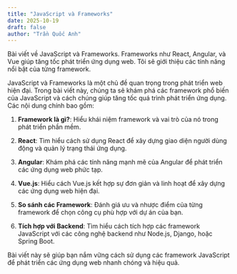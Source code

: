 ```yaml
---
title: "JavaScript và Frameworks"
date: 2025-10-19
draft: false
author: "Trần Quốc Anh"
---
```

Bài viết về JavaScript và Frameworks. Frameworks như React, Angular, và Vue giúp tăng tốc phát triển ứng dụng web. Tôi sẽ giới thiệu các tính năng nổi bật của từng framework.

JavaScript và Frameworks là một chủ đề quan trọng trong phát triển web hiện đại. Trong bài viết này, chúng ta sẽ khám phá các framework phổ biến của JavaScript và cách chúng giúp tăng tốc quá trình phát triển ứng dụng. Các nội dung chính bao gồm:

1. **Framework là gì?**: Hiểu khái niệm framework và vai trò của nó trong phát triển phần mềm.

2. **React**: Tìm hiểu cách sử dụng React để xây dựng giao diện người dùng động và quản lý trạng thái ứng dụng.

3. **Angular**: Khám phá các tính năng mạnh mẽ của Angular để phát triển các ứng dụng web phức tạp.

4. **Vue.js**: Hiểu cách Vue.js kết hợp sự đơn giản và linh hoạt để xây dựng các ứng dụng web hiện đại.

5. **So sánh các Framework**: Đánh giá ưu và nhược điểm của từng framework để chọn công cụ phù hợp với dự án của bạn.

6. **Tích hợp với Backend**: Tìm hiểu cách tích hợp các framework JavaScript với các công nghệ backend như Node.js, Django, hoặc Spring Boot.

Bài viết này sẽ giúp bạn nắm vững cách sử dụng các framework JavaScript để phát triển các ứng dụng web nhanh chóng và hiệu quả.